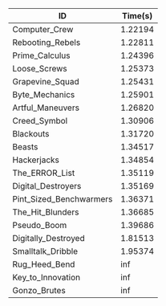 |ID|Time(s)|
|-|-|
|Computer_Crew|1.22194|
|Rebooting_Rebels|1.22811|
|Prime_Calculus|1.24396|
|Loose_Screws|1.25373|
|Grapevine_Squad|1.25431|
|Byte_Mechanics|1.25901|
|Artful_Maneuvers|1.26820|
|Creed_Symbol|1.30906|
|Blackouts|1.31720|
|Beasts|1.34517|
|Hackerjacks|1.34854|
|The_ERROR_List|1.35119|
|Digital_Destroyers|1.35169|
|Pint_Sized_Benchwarmers|1.36371|
|The_Hit_Blunders|1.36685|
|Pseudo_Boom|1.39686|
|Digitally_Destroyed|1.81513|
|Smalltalk_Dribble|1.95374|
|Rug_Heed_Bend|inf|
|Key_to_Innovation|inf|
|Gonzo_Brutes|inf|
